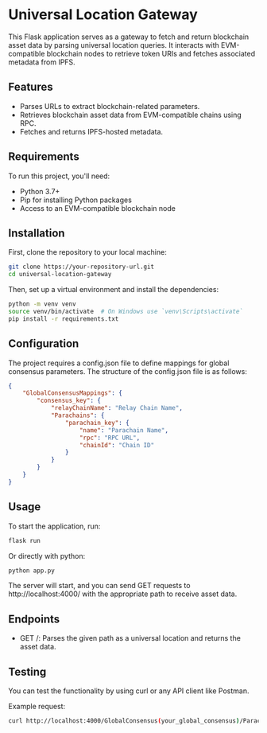 # Universal Location Gateway

This Flask application serves as a gateway to fetch and return blockchain asset data by parsing universal location queries. It interacts with EVM-compatible blockchain nodes to retrieve token URIs and fetches associated metadata from IPFS.

## Features

- Parses URLs to extract blockchain-related parameters.
- Retrieves blockchain asset data from EVM-compatible chains using RPC.
- Fetches and returns IPFS-hosted metadata.

## Requirements

To run this project, you'll need:

- Python 3.7+
- Pip for installing Python packages
- Access to an EVM-compatible blockchain node

## Installation

First, clone the repository to your local machine:

```bash
git clone https://your-repository-url.git
cd universal-location-gateway
```

Then, set up a virtual environment and install the dependencies:
```bash
python -m venv venv
source venv/bin/activate  # On Windows use `venv\Scripts\activate`
pip install -r requirements.txt
```

## Configuration
The project requires a config.json file to define mappings for global consensus parameters. The structure of the config.json file is as follows:

```json
{
    "GlobalConsensusMappings": {
        "consensus_key": {
            "relayChainName": "Relay Chain Name",
            "Parachains": {
                "parachain_key": {
                    "name": "Parachain Name",
                    "rpc": "RPC URL",
                    "chainId": "Chain ID"
                }
            }
        }
    }
}
```

## Usage
To start the application, run:

```bash
flask run
```

Or directly with python:
```bash
python app.py
```

The server will start, and you can send GET requests to http://localhost:4000/ with the appropriate path to receive asset data.

## Endpoints
- GET /<path>: Parses the given path as a universal location and returns the asset data.

## Testing
You can test the functionality by using curl or any API client like Postman.

Example request:
```bash
curl http://localhost:4000/GlobalConsensus(your_global_consensus)/Parachain(your_parachain)/AccountKey20(your_account_key)/GeneralKey(your_general_key)
```
